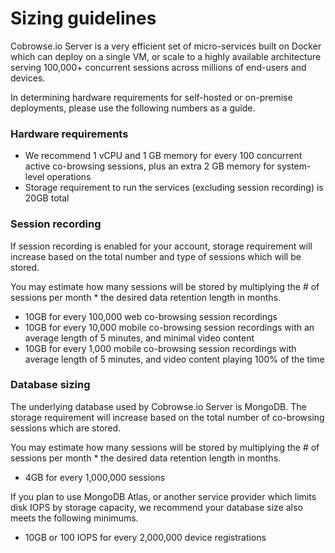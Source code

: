 # Sizing guidelines

Cobrowse.io Server is a very efficient set of micro-services built on Docker which can deploy on a single VM, or scale to a highly available architecture serving 100,000+ concurrent sessions across millions of end-users and devices.

In determining hardware requirements for self-hosted or on-premise deployments, please use the following numbers as a guide. 

### Hardware requirements

* We recommend 1 vCPU and 1 GB memory for every 100 concurrent active co-browsing sessions, plus an extra 2 GB memory for system-level operations
* Storage requirement to run the services \(excluding session recording\) is 20GB total

### Session recording

If session recording is enabled for your account, storage requirement will increase based on the total number and type of sessions which will be stored. 

You may estimate how many sessions will be stored by multiplying the \# of sessions per month \* the desired data retention length in months.

* 10GB for every 100,000 web co-browsing session recordings
* 10GB for every 10,000 mobile co-browsing session recordings with an average length of 5 minutes, and minimal video content
* 10GB for every 1,000 mobile co-browsing session recordings with average length of 5 minutes, and video content playing 100% of the time

### Database sizing

The underlying database used by Cobrowse.io Server is MongoDB. The storage requirement will increase based on the total number of co-browsing sessions which are stored. 

You may estimate how many sessions will be stored by multiplying the \# of sessions per month \* the desired data retention length in months.

* 4GB for every 1,000,000 sessions

If you plan to use MongoDB Atlas, or another service provider which limits disk IOPS by storage capacity, we recommend your database size also meets the following minimums.

* 10GB or 100 IOPS for every 2,000,000 device registrations

